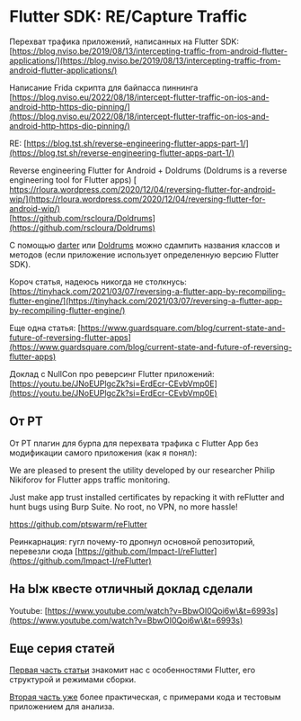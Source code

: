 # Flutter SDK: RE/Capture Traffic

Перехват трафика приложений, написанных на Flutter SDK: [https://blog.nviso.be/2019/08/13/intercepting-traffic-from-android-flutter-applications/](https://blog.nviso.be/2019/08/13/intercepting-traffic-from-android-flutter-applications/)

Написание Frida скрипта для байпасса пиннинга [https://blog.nviso.eu/2022/08/18/intercept-flutter-traffic-on-ios-and-android-http-https-dio-pinning/](https://blog.nviso.eu/2022/08/18/intercept-flutter-traffic-on-ios-and-android-http-https-dio-pinning/)

RE: [https://blog.tst.sh/reverse-engineering-flutter-apps-part-1/](https://blog.tst.sh/reverse-engineering-flutter-apps-part-1/)

Reverse engineering Flutter for Android + Doldrums (Doldrums is a reverse engineering tool for Flutter apps) [\
https://rloura.wordpress.com/2020/12/04/reversing-flutter-for-android-wip/](https://rloura.wordpress.com/2020/12/04/reversing-flutter-for-android-wip/) \
[https://github.com/rscloura/Doldrums](https://github.com/rscloura/Doldrums)

С помощью [darter](https://github.com/mildsunrise/darter) или [Doldrums](https://github.com/rscloura/Doldrums) можно сдампить названия классов и методов (если приложение использует определенную версию Flutter SDK).

Короч статья, надеюсь никогда не столкнусь: [https://tinyhack.com/2021/03/07/reversing-a-flutter-app-by-recompiling-flutter-engine/](https://tinyhack.com/2021/03/07/reversing-a-flutter-app-by-recompiling-flutter-engine/)

Еще одна статья: [https://www.guardsquare.com/blog/current-state-and-future-of-reversing-flutter-apps](https://www.guardsquare.com/blog/current-state-and-future-of-reversing-flutter-apps)

Доклад с NullCon про реверсинг Flutter приложений: [https://youtu.be/JNoEUPlgcZk?si=ErdEcr-CEvbVmp0E](https://youtu.be/JNoEUPlgcZk?si=ErdEcr-CEvbVmp0E)

## От PT

От PT плагин для бурпа для перехвата трафика с Flutter App без модификации самого приложения (как я понял):&#x20;

We are pleased to present the utility developed by our researcher Philip Nikiforov for Flutter apps traffic monitoring.

Just make app trust installed certificates by repacking it with reFlutter and hunt bugs using Burp Suite. No root, no VPN, no more hassle!

https://github.com/ptswarm/reFlutter

Реинкарнация: гугл почему-то дропнул основной репозиторий, перевезли сюда [https://github.com/Impact-I/reFlutter](https://github.com/Impact-I/reFlutter)

## На Ыж квесте отличный доклад сделали

Youtube: [https://www.youtube.com/watch?v=BbwOI0Qoi6w\&t=6993s](https://www.youtube.com/watch?v=BbwOI0Qoi6w\&t=6993s)

## Еще серия статей

[Первая часть статьи](https://infosecwriteups.com/flutter-hackers-uncovering-the-devs-myopia-part-1-6c316be56b13) знакомит нас с особенностями Flutter,  его структурой и режимами сборки.&#x20;

[Вторая часть уже](https://infosecwriteups.com/flutter-hackers-uncovering-the-devs-myopia-part-2-598a44942b5e) более практическая, с примерами кода и тестовым приложением для анализа.&#x20;
